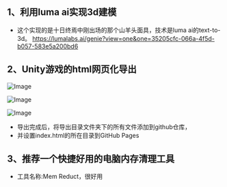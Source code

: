 ## 1、利用luma ai实现3d建模
* 这个实现的是十日终焉中刚出场的那个山羊头面具，技术是luma ai的text-to-3d。
https://lumalabs.ai/genie?view=one&one=35205cfc-066a-4f5d-b057-583e5a200bd6

## 2、Unity游戏的html网页化导出

![Image](https://github.com/user-attachments/assets/a7877a78-fa3b-417a-8976-b3845a799a43)

![Image](https://github.com/user-attachments/assets/bf678014-da0f-4dcd-88fe-13e2bf2d5032)

![Image](https://github.com/user-attachments/assets/c1eecfd5-f15e-48f7-8880-10b086be36af)

* 导出完成后，将导出目录文件夹下的所有文件添加到github仓库，
* 并设置index.html的所在目录到GitHub Pages

## 3、推荐一个快捷好用的电脑内存清理工具
* 工具名称:Mem Reduct，很好用


<!-- ##{"timestamp":1708078863}## -->
